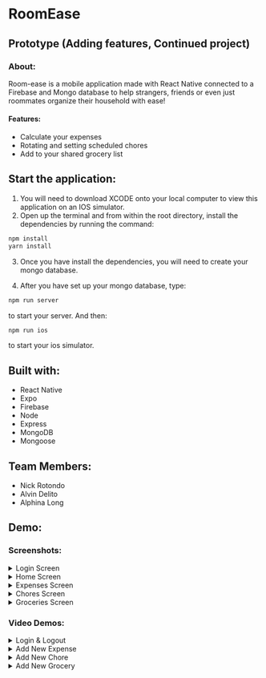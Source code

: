 # RoomEase
## Prototype (Adding features, Continued project)

### About:

Room-ease is a mobile application made with React Native connected to a Firebase and Mongo database to help strangers, friends or even just roommates organize their household with ease!

#### Features:
* Calculate your expenses
* Rotating and setting scheduled chores
* Add to your shared grocery list

## Start the application:
1. You will need to download XCODE onto your local computer to view this application on an IOS simulator.
2. Open up the terminal and from within the root directory, install the dependencies by running the command:
```sh
npm install
yarn install
```

3. Once you have install the dependencies, you will need to create your mongo database.

4. After you have set up your mongo database, type:
```sh
npm run server
```
to start your server. And then:
```sh
npm run ios
```
to start your ios simulator.

## Built with:
* React Native
* Expo
* Firebase
* Node
* Express
* MongoDB
* Mongoose

## Team Members:
* Nick Rotondo
* Alvin Delito
* Alphina Long


## Demo:

### Screenshots:
<details>
<summary>Login Screen</summary>
<br>

![login screen](https://res.cloudinary.com/alvindelito/image/upload/v1606874961/roomease/login_j0mmhb.png)
</details>

<details>
<summary>Home Screen</summary>
<br>

![home screen](https://res.cloudinary.com/alvindelito/image/upload/v1606874960/roomease/home_uhm9nz.png)
</details>

<details>
<summary>Expenses Screen</summary>
<br>

![expenses screen](https://res.cloudinary.com/alvindelito/image/upload/v1606874960/roomease/expenses_rnlab2.png)
</details>

<details>
<summary>Chores Screen</summary>
<br>

![chores screen](https://res.cloudinary.com/alvindelito/image/upload/v1606874960/roomease/chores_jwy1gx.png)
</details>

<details>
<summary>Groceries Screen</summary>
<br>

![groceries screen](https://res.cloudinary.com/alvindelito/image/upload/v1606874960/roomease/groceries_au86cv.png)
</details>

### Video Demos:

<details>
<summary>Login & Logout</summary>
<br>

![Login and logout gif](https://media.giphy.com/media/txfhsHiPXHms6u0yIk/giphy.gif)
</details>

<details>
<summary>Add New Expense</summary>
<br>

![add new expense gif](https://media.giphy.com/media/Id9BaD6HS0gTaa17tu/giphy.gif)
</details>

<details>
<summary>Add New Chore</summary>
<br>

![add new chore gif](https://media.giphy.com/media/NnXp0RnNpdqaavpqS3/giphy.gif)
</details>

<details>
<summary>Add New Grocery</summary>
<br>

![add new grocery gif](https://media.giphy.com/media/XvL08c9FjeEfqk68A2/giphy.gif)
</details>
